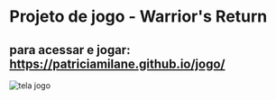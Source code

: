 # Projeto de jogo - Warrior's Return  

## para acessar e jogar: https://patriciamilane.github.io/jogo/



![tela jogo](https://github.com/patriciamilane/jogo/blob/master/imagens/gif.gif)

